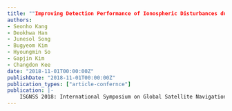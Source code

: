 ```yaml
---
title: ""Improving Detection Performance of Ionospheric Disturbances due to Earthquake by Optimization of Sequential Measurement Combination""
authors:
- Seonho Kang
- Deokhwa Han
- Junesol Song
- Bugyeom Kim
- Hyoungmin So
- Gapjin Kim
- Changdon Kee
date: "2018-11-01T00:00:00Z"
publishDate: "2018-11-01T00:00:00Z"
publication_types: ["article-confernce"]
publication: |-
    ISGNSS 2018: International Symposium on Global Satellite Navigation Systems
---
```

